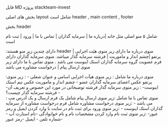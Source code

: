 فایل MD پروژه stackteam-invest

بخش های اصلی layout 
 شامل است header , main content , footer 

بخش header

 شامل ۵ منو اصلی مثل خانه |درباره ما | سرمایه گذاران | تماس با ما | ورود | ثبت نام  است

:دارای  چندین زیر منو هستند header
منوی درباره ما دارای زیر منوی  هیٔت اجرایی | پرتفو |چشم انداز و ماموریت | فرشته سرمایه گذار  میباشد.
منوی سرمایه گذاران دارای فرم عضویت گروه سرمایه گذاران استک اینوست می باشد . 
منوی تماس با ما دارای زیر منوی ارسال پیام | درخواست مشاوره  می باشد

:منوی درباره ما شامل 
: زیر منوی هیآت اجرایی
 اسامی و عنوان شغلی  -
 :  زیر منوی پرتفو 
 عکس اعضای سرمایه گذاران عضو -
چشم ‏انداز  و ماموریت 
عکس تیم استک اینوست-
:  زیر منوی سرمایه گذار فرشته
 توضیحاتی در مورد این خصوص و تعریف آن- 
فرشته سرمایه گذار چیست؟ -  
: منوی تماس با ما شامل
:زیر منوی ارسال پیام
 شامل یک فرم ارسال و یک آدرس مپ می باشد -
:زیر منوی درخواست مشاوره
شامل فرم درخواست مشاوره از سرمایه گذاران استک اینوست - 
:زیر منوی ورود 
برای ثبت نام در سایت با وارد کردن  ایمیل و رمز عبور-
:زیر منوی ثبت نام 
وارد کردن مشخصات نام و نام خوانوادگی -نام استارت آپ - شماره تلفن - ایمیل -رمز عبور-